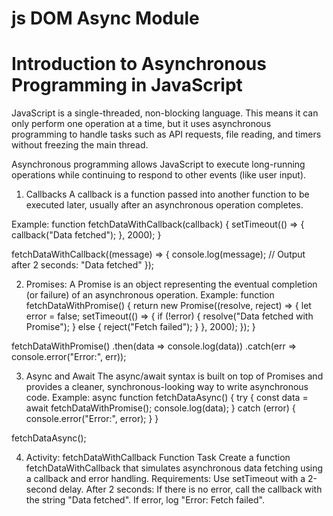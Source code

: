 # js DOM Async Module

# Introduction to Asynchronous Programming in JavaScript
JavaScript is a single-threaded, non-blocking language. This means it can only perform one operation at a time, but it uses asynchronous programming to handle tasks such as API requests, file reading, and timers without freezing the main thread.

Asynchronous programming allows JavaScript to execute long-running operations while continuing to respond to other events (like user input).

1. Callbacks
A callback is a function passed into another function to be executed later, usually after an asynchronous operation completes.

Example:
function fetchDataWithCallback(callback) {
    setTimeout(() => {
        callback("Data fetched");
    }, 2000);
}

fetchDataWithCallback((message) => {
    console.log(message); // Output after 2 seconds: "Data fetched"
});

2. Promises: A Promise is an object representing the eventual completion (or failure) of an asynchronous operation.
Example:
function fetchDataWithPromise() {
    return new Promise((resolve, reject) => {
        let error = false;
        setTimeout(() => {
            if (!error) {
                resolve("Data fetched with Promise");
            } else {
                reject("Fetch failed");
            }
        }, 2000);
    });
}

fetchDataWithPromise()
    .then(data => console.log(data))
    .catch(err => console.error("Error:", err));



3. Async and Await
The async/await syntax is built on top of Promises and provides a cleaner, synchronous-looking way to write asynchronous code.
Example:
async function fetchDataAsync() {
    try {
        const data = await fetchDataWithPromise();
        console.log(data);
    } catch (error) {
        console.error("Error:", error);
    }
}

fetchDataAsync();

4. Activity: fetchDataWithCallback Function
Task
Create a function fetchDataWithCallback that simulates asynchronous data fetching using a callback and error handling.
Requirements:
Use setTimeout with a 2-second delay.
After 2 seconds:
If there is no error, call the callback with the string "Data fetched".
If error, log "Error: Fetch failed".
